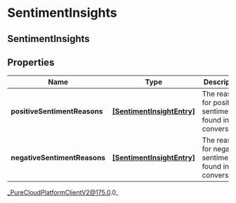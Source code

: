 # SentimentInsights

## SentimentInsights

## Properties

|Name | Type | Description | Notes|
|------------ | ------------- | ------------- | -------------|
| **positiveSentimentReasons** | [**[SentimentInsightEntry]**]([SentimentInsightEntry]) | The reasons for positive sentiment found in the conversation | [optional] |
| **negativeSentimentReasons** | [**[SentimentInsightEntry]**]([SentimentInsightEntry]) | The reasons for negative sentiment found in the conversation | [optional] |



_PureCloudPlatformClientV2@175.0.0_
